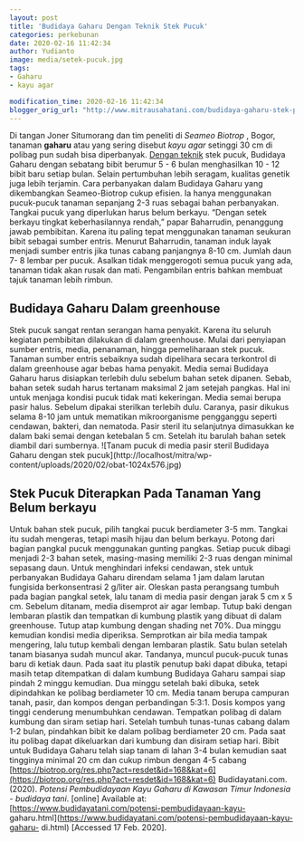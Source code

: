 ```yaml
---
layout: post
title: 'Budidaya Gaharu Dengan Teknik Stek Pucuk'
categories: perkebunan
date: 2020-02-16 11:42:34
author: Yudianto
image: media/setek-pucuk.jpg
tags:
- Gaharu
- kayu agar

modification_time: 2020-02-16 11:42:34
blogger_orig_url: "http://www.mitrausahatani.com/budidaya-gaharu-stek-pucuk.html"
---
```


Di tangan Joner Situmorang dan tim peneliti di _Seameo Biotrop_ , Bogor,
tanaman **gaharu** atau yang sering disebut _kayu agar_ setinggi 30 cm di
polibag pun sudah bisa diperbanyak. [Dengan
teknik](https://www.mitrausahatani.com/budidaya-manggis-dengan-teknik-kaki.html) stek
pucuk, Budidaya Gaharu dengan sebatang bibit berumur 5 - 6 bulan menghasilkan
10 - 12 bibit baru setiap bulan. Selain pertumbuhan lebih seragam, kualitas
genetik juga lebih terjamin. Cara perbanyakan dalam Budidaya Gaharu yang
dikembangkan Seameo-Biotrop cukup efisien. Ia hanya menggunakan pucuk-pucuk
tanaman sepanjang 2-3 ruas sebagai bahan perbanyakan. Tangkai pucuk yang
diperlukan harus belum berkayu. “Dengan setek berkayu tingkat keberhasilannya
rendah,” papar Baharrudin, penanggung jawab pembibitan. Karena itu paling
tepat menggunakan tanaman seukuran bibit sebagai sumber entris. Menurut
Baharrudin, tanaman induk layak menjadi sumber entris jika tunas cabang
panjangnya 8-10 cm. Jumlah daun 7- 8 lembar per pucuk. Asalkan tidak
menggerogoti semua pucuk yang ada, tanaman tidak akan rusak dan mati.
Pengambilan entris bahkan membuat tajuk tanaman lebih rimbun.

## Budidaya Gaharu Dalam greenhouse

Stek pucuk sangat rentan serangan hama penyakit. Karena itu seluruh kegiatan
pembibitan dilakukan di dalam greenhouse. Mulai dari penyiapan sumber entris,
media, penanaman, hingga pemeliharaan stek pucuk. Tanaman sumber entris
sebaiknya sudah dipelihara secara terkontrol di dalam greenhouse agar bebas
hama penyakit. Media semai Budidaya Gaharu harus disiapkan terlebih dulu
sebelum bahan setek dipanen. Sebab, bahan setek sudah harus tertanam maksimal
2 jam setejah pangkas. Hal ini untuk menjaga kondisi pucuk tidak mati
kekeringan. Media semai berupa pasir halus. Sebelum dipakai sterilkan terlebih
dulu. Caranya, pasir dikukus selama 8-10 jam untuk mematikan mikroorganisme
pengganggu seperti cendawan, bakteri, dan nematoda. Pasir steril itu
selanjutnya dimasukkan ke dalam baki semai dengan ketebalan 5 cm. Setelah itu
barulah bahan setek diambil dari sumbernya. ![Tanam pucuk di media pasir
steril Budidaya Gaharu dengan stek pucuk](http://localhost/mitra/wp-
content/uploads/2020/02/obat-1024x576.jpg)

## Stek Pucuk Diterapkan Pada Tanaman Yang Belum berkayu

Untuk bahan stek pucuk, pilih tangkai pucuk berdiameter 3-5 mm. Tangkai itu
sudah mengeras, tetapi masih hijau dan belum berkayu. Potong dari bagian
pangkal pucuk menggunakan gunting pangkas. Setiap pucuk dibagi menjadi 2-3
bahan setek, masing-masing memiliki 2-3 ruas dengan minimal sepasang daun.
Untuk menghindari infeksi cendawan, stek untuk perbanyakan Budidaya Gaharu
direndam selama 1 jam dalam larutan fungisida berkonsentrasi 2 g/liter air.
Oleskan pasta perangsang tumbuh pada bagian pangkal setek, lalu tanam di media
pasir dengan jarak 5 cm x 5 cm. Sebelum ditanam, media disemprot air agar
lembap. Tutup baki dengan lembaran plastik dan tempatkan di kumbung plastik
yang dibuat di dalam greenhouse. Tutup atap kumbung dengan shading net 70%.
Dua minggu kemudian kondisi media diperiksa. Semprotkan air bila media tampak
mengering, lalu tutup kembali dengan lembaran plastik. Satu bulan setelah
tanam biasanya sudah muncul akar. Tandanya, muncul pucuk-pucuk tunas baru di
ketiak daun. Pada saat itu plastik penutup baki dapat dibuka, tetapi masih
tetap ditempatkan di dalam kumbung Budidaya Gaharu sampai siap pindah 2 minggu
kemudian. Dua minggu setelah baki dibuka, setek dipindahkan ke polibag
berdiameter 10 cm. Media tanam berupa campuran tanah, pasir, dan kompos dengan
perbandingan 5:3:1. Dosis kompos yang tinggi cenderung menumbuhkan cendawan.
Tempatkan polibag di dalam kumbung dan siram setiap hari. Setelah tumbuh
tunas-tunas cabang dalam 1-2 bulan, pindahkan bibit ke dalam polibag
berdiameter 20 cm. Pada saat itu polibag dapat dikeluarkan dari kumbung dan
disiram setiap hari. Bibit untuk Budidaya Gaharu telah siap tanam di lahan 3-4
bulan kemudian saat tingginya minimal 20 cm dan cukup rimbun dengan 4-5 cabang
[https://biotrop.org/res.php?act=resdet&id=168&kat=6](https://biotrop.org/res.php?act=resdet&id=168&kat=6)
Budidayatani.com. (2020). _Potensi Pembudidayaan Kayu Gaharu di Kawasan Timur
Indonesia - budidaya tani_. [online] Available at:
[https://www.budidayatani.com/potensi-pembudidayaan-kayu-
gaharu.html](https://www.budidayatani.com/potensi-pembudidayaan-kayu-gaharu-
di.html) [Accessed 17 Feb. 2020].


